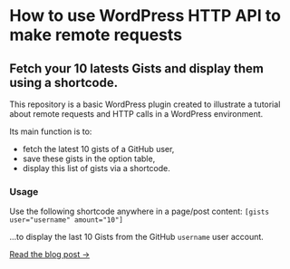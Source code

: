 # How to use WordPress HTTP API to make remote requests
## Fetch your 10 latests Gists and display them using a shortcode.

This repository is a basic WordPress plugin created to illustrate a tutorial about remote requests and HTTP calls in a WordPress environment.

Its main function is to:
- fetch the latest 10 gists of a GitHub user,
- save these gists in the option table,
- display this list of gists via a shortcode.

### Usage
Use the following shortcode anywhere in a page/post content:
```[gists user="username" amount="10"]```

…to display the last 10 Gists from the GitHub `username` user account.


[Read the blog post →](https://mosaika.fr/fonctions-http-api-wordpress/)